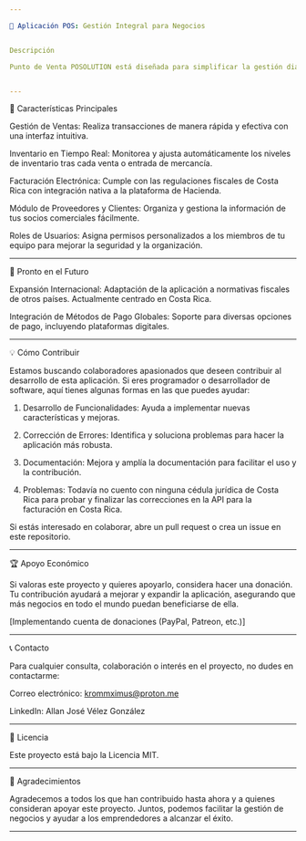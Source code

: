```yaml
---

💼 Aplicación POS: Gestión Integral para Negocios


Descripción

Punto de Venta POSOLUTION está diseñada para simplificar la gestión diaria de negocios y brindar adaptabilidad al cliente. La primera versión está orientada al mercado de Costa Rica con integración directa para la facturación electrónica de Hacienda. Nuestro objetivo es ofrecer una solución robusta y eficiente que facilite las operaciones comerciales. Próximamente, expandiremos nuestra cobertura a nivel global, permitiendo que negocios de todo el mundo aprovechen nuestras funcionalidades.


---
```


🚀 Características Principales

Gestión de Ventas: Realiza transacciones de manera rápida y efectiva con una interfaz intuitiva.

Inventario en Tiempo Real: Monitorea y ajusta automáticamente los niveles de inventario tras cada venta o entrada de mercancía.

Facturación Electrónica: Cumple con las regulaciones fiscales de Costa Rica con integración nativa a la plataforma de Hacienda.

Módulo de Proveedores y Clientes: Organiza y gestiona la información de tus socios comerciales fácilmente.

Roles de Usuarios: Asigna permisos personalizados a los miembros de tu equipo para mejorar la seguridad y la organización.



---

🔮 Pronto en el Futuro

Expansión Internacional: Adaptación de la aplicación a normativas fiscales de otros países. Actualmente centrado en Costa Rica.

Integración de Métodos de Pago Globales: Soporte para diversas opciones de pago, incluyendo plataformas digitales.



---

💡 Cómo Contribuir

Estamos buscando colaboradores apasionados que deseen contribuir al desarrollo de esta aplicación. Si eres programador o desarrollador de software, aquí tienes algunas formas en las que puedes ayudar:

1. Desarrollo de Funcionalidades: Ayuda a implementar nuevas características y mejoras.


2. Corrección de Errores: Identifica y soluciona problemas para hacer la aplicación más robusta.


3. Documentación: Mejora y amplía la documentación para facilitar el uso y la contribución.


4. Problemas: Todavía no cuento con ninguna cédula jurídica de Costa Rica para probar y finalizar las correcciones en la API para la facturación en Costa Rica.



Si estás interesado en colaborar, abre un pull request o crea un issue en este repositorio.


---

🏆 Apoyo Económico

Si valoras este proyecto y quieres apoyarlo, considera hacer una donación. Tu contribución ayudará a mejorar y expandir la aplicación, asegurando que más negocios en todo el mundo puedan beneficiarse de ella.

[Implementando cuenta de donaciones (PayPal, Patreon, etc.)]


---

📞 Contacto

Para cualquier consulta, colaboración o interés en el proyecto, no dudes en contactarme:

Correo electrónico: krommximus@proton.me

LinkedIn: Allan José Vélez González



---

📜 Licencia

Este proyecto está bajo la Licencia MIT.


---

🎉 Agradecimientos

Agradecemos a todos los que han contribuido hasta ahora y a quienes consideran apoyar este proyecto. Juntos, podemos facilitar la gestión de negocios y ayudar a los emprendedores a alcanzar el éxito.


---